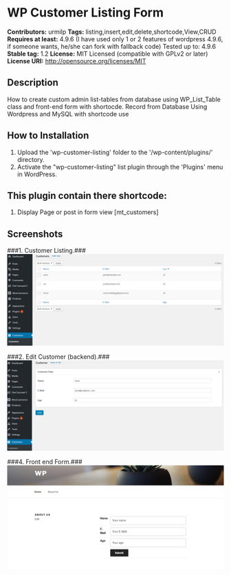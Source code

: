 # WP Customer Listing Form
**Contributors:** urmilp
**Tags:** listing,insert,edit,delete,shortcode,View,CRUD 
**Requires at least:** 4.9.6
(I have used only 1 or 2 features of wordpress 4.9.6, if someone wants, he/she can fork with fallback code) Tested up to: 4.9.6
**Stable tag:** 1.2
**License:** MIT Licensed (compatible with GPLv2 or later)
**License URI:** http://opensource.org/licenses/MIT


## Description ##
How to create custom admin list-tables from database using WP_List_Table class and front-end form with shortocde.
Record from Database Using Wordpress and MySQL with shortcode use

## How to Installation ##
1. Upload the 'wp-customer-listing' folder to the '/wp-content/plugins/' directory.
2. Activate the "wp-customer-listing" list plugin through the 'Plugins' menu in WordPress.

## This plugin contain there shortcode: ##
1) Display Page or post in form view [mt_customers]

## Screenshots ##

###1. Customer Listing.###
![Customer Listing.](screenshots/s1.png?raw=true)

###2. Edit Customer (backend).###
![Edit Customer (backend).](screenshots/s2.png?raw=true)

###4. Front end Form.###
![Front end Form).](screenshots/s3.png?raw=true)


